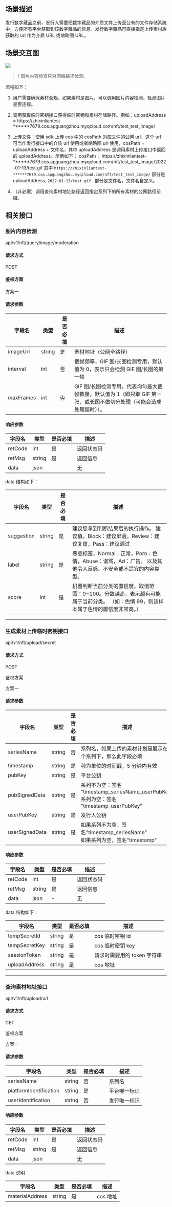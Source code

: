 
## 场景描述

发行数字藏品之前，发行人需要把数字藏品的介质文件上传至公有的文件存储系统中，方便所有平台获取到该数字藏品的信息。发行数字藏品可直接指定上传素材后获取的 url 作为介质 URL 或缩略图 URL。

## 场景交互图

![](https://qcloudimg.tencent-cloud.cn/raw/4e0000a57cb5f00a132f3964c9859add.png)

>! 图片内容检查只对网络路径检测。

流程如下：
1. 用户需要确保素材合规，如果素材是图片，可以调用图片内容检测，检测图片是否违规。
2. 调用获取临时密钥接口获得临时密钥和素材存储路径。例如：uploadAddress = https://zhixinliantest-******7679.cos.apguangzhou.myqcloud.com/nft/test_test_image/
3. 上传文件：使用 sdk-上传 cos 中的 cosPath 对应文件的公网 url，这个 url 可当作发行接口中的介质 url 使用或者缩略图 url 使用，cosPath = uploadAddress + 文件名，其中 uploadAddress 是调用素材上传接口中返回的 uploadAddress。示例如下：
cosPath：
https://zhixinliantest-******7679.cos.apguangzhou.myqcloud.com/nft/test_test_image/2022-01-13/test.gif
其中 `https://zhixinliantest-******7679.cos.apguangzhou.myqcloud.com/nft/test_test_image/` 部分是 uploadAddress, `2022-01-13/test.gif
` 部分是文件名，文件名自定义。

4. （非必需）调用查询素材地址路径返回指定系列下的所有素材的公网路径前缀。

## 相关接口



### 图片内容检测

api/v1/nft/query/image/moderation

#### 请求方式

POST

#### 鉴权方案

方案一

#### 请求参数

 |  字段名    	|  类型   	|  是否必填 	|  描述                                                                                                               	|
|------------	|---------	|-----------	|---------------------------------------------------------------------------------------------------------------------	|
|  imageUrl  	|  string 	|  是       	|  素材地址（公网全路径）                                                                                             	|
|  interval  	|  int    	|  否       	|  截帧频率，GIF 图/长图检测专用，默认值为 0，表示只会检测 GIF 图/长图的第一帧                                            	|
|  maxFrames 	|  int    	|  否       	|  GIF 图/长图检测专用，代表均匀最大截帧数量，默认值为 1（即只取 GIF 第一张，或长图不做切分处理（可能会造成处理超时））。 	|

#### 响应参数

|  字段名  	|  类型   	|  是否必填 	|  描述        	|
|----------	|---------	|-----------	|--------------	|
|  retCode 	|  int    	|  是       	|  返回状态码  	|
|  retMsg  	|  string 	|  是       	|  返回信息    	|
|  data    	|  json   	|           	|  无          	|

data 结构如下：

|  字段名     	|  类型   	|  是否必填 	|  描述                                                                                                                              	|
|-------------	|---------	|-----------	|------------------------------------------------------------------------------------------------------------------------------------	|
|  suggestion 	|  string 	|  是       	|  建议您拿到判断结果后的执行操作。 建议值，Block：建议屏蔽，Review：建议复审，Pass：建议通过                                        	|
|  label      	|  string 	|  是       	|  恶意标签，Normal：正常，Porn：色情，Abuse：谩骂，Ad：广告。 以及其他令人反感、不安全或不适宜的内容类型。                          	|
|  score      	|  int    	|  是       	|  机器判断当前分类的置信度，取值范围：0~100。分数越高，表示越有可能属于当前分类。 （如：色情 99，则该样本属于色情的置信度非常高。） 	|


---
### 生成素材上传临时密钥接口

api/v1/nft/upload/secret

#### 请求方式

POST

鉴权方案

方案一

#### 请求参数

|  字段名          	|  类型   	|  是否必填 	|  描述                                                                                   	|
|------------------	|---------	|-----------	|-----------------------------------------------------------------------------------------	|
|  seriesName      	|  string 	|  否       	|  系列名，如果上传的素材计划是展示在某个系列下，那么此字段必填                           	|
|  timestamp       	|  string 	|  是       	|  秒为单位的时间戳，5 分钟内有效                                                          	|
|  pubKey          	|  string 	|  是       	|  平台公钥                                                                               	|
|  pubSignedData   	|  string 	|  是       	|  系列不为空：签名 "timestamp_seriesName_userPubKey" <br>系列为空：签名 "timestamp_userPubKey" 	|
|  userPubKey      	|  string 	|  是       	|  发行人公钥                                                                             	|
|  userSignedData  	|  string 	|  是       	|  如果系列不为空，签名"timestamp_seriesName" <br>如果系列为空，签名"timestamp"               	|

#### 响应参数

|  字段名  	|  类型   	|  是否必填 	|  描述        	|
|----------	|---------	|-----------	|--------------	|
|  retCode 	|  int    	|  是       	|  返回状态码  	|
|  retMsg  	|  string 	|  是       	|  返回信息    	|
|  data    	|  json   	|       -    	|  无          	|

data 结构如下：

|  字段名        	|  类型   	|  是否必填 	|  描述                        	|
|----------------	|---------	|-----------	|------------------------------	|
|  tempSecretId  	|  string 	|  是       	|  cos 临时密钥 id               	|
|  tempSecretKey 	|  string 	|  是       	|  cos 临时密钥 key              	|
|  sessionToken  	|  string 	|  是       	|  请求时需要用的 token 字符串 	|
|  uploadAddress 	|  string 	|  是       	|  cos 地址                     	|


---
### 查询素材地址接口

api/v1/nft/upload/url

#### 请求方式

GET

鉴权方案

方案一

#### 请求参数

|  字段名                 	|  类型   	|  是否必填 	|  描述         	|
|-------------------------	|---------	|-----------	|---------------	|
|  seriesName             	|  string 	|  否       	|  系列名       	|
|  platformIdentification 	|  string 	|  是       	|  平台唯一标识 	|
|  userIdentification     	|  string 	|  否       	|  发行唯一标识 	|

#### 响应参数

|  字段名  	|  类型   	|  是否必填 	|  描述        	|
|----------	|---------	|-----------	|--------------	|
|  retCode 	|  int    	|  是       	|  返回状态码  	|
|  retMsg  	|  string 	|  是       	|  返回信息    	|
|  data    	|  json   	|           	|  无          	|

data 说明

 |  字段名          	|  类型   	|  是否必填 	|  描述    	|
|------------------	|---------	|-----------	|----------	|
|  materialAddress 	|  string 	|  是       	|  cos 地址 	|
